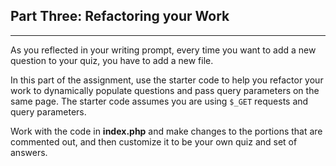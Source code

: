 ## Part Three: Refactoring your Work

---

As you reflected in your writing prompt, every time you want to add a new question to your quiz, you have to add a new file. 

In this part of the assignment, use the starter code to help you refactor your work to dynamically populate questions and pass query parameters on the same page. The starter code assumes you are using `$_GET` requests and query parameters.

Work with the code in **index.php** and make changes to the portions that are commented out, and then customize it to be your own quiz and set of answers.
